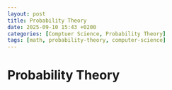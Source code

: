 ```yaml
---
layout: post
title: Probability Theory
date: 2025-09-10 15:43 +0200
categories: [Comptuer Science, Probability Theory]
tags: [math, probability-theory, computer-science]
---
```


# Probability Theory